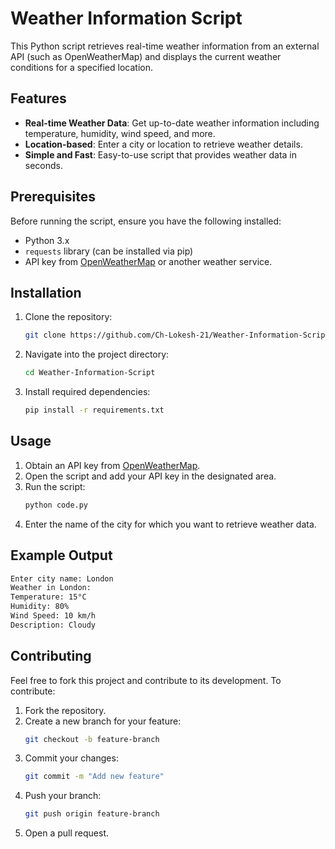 
# Weather Information Script

This Python script retrieves real-time weather information from an external API (such as OpenWeatherMap) and displays the current weather conditions for a specified location.

## Features

- **Real-time Weather Data**: Get up-to-date weather information including temperature, humidity, wind speed, and more.
- **Location-based**: Enter a city or location to retrieve weather details.
- **Simple and Fast**: Easy-to-use script that provides weather data in seconds.
  
## Prerequisites

Before running the script, ensure you have the following installed:

- Python 3.x
- `requests` library (can be installed via pip)
- API key from [OpenWeatherMap](https://openweathermap.org/api) or another weather service.

## Installation

1. Clone the repository:
   ```bash
   git clone https://github.com/Ch-Lokesh-21/Weather-Information-Script.git
   ```
2. Navigate into the project directory:
   ```bash
   cd Weather-Information-Script
   ```
3. Install required dependencies:
   ```bash
   pip install -r requirements.txt
   ```

## Usage

1. Obtain an API key from [OpenWeatherMap](https://openweathermap.org/api).
2. Open the script and add your API key in the designated area.
3. Run the script:
   ```bash
   python code.py
   ```
4. Enter the name of the city for which you want to retrieve weather data.

## Example Output

```bash
Enter city name: London
Weather in London:
Temperature: 15°C
Humidity: 80%
Wind Speed: 10 km/h
Description: Cloudy
```

## Contributing

Feel free to fork this project and contribute to its development. To contribute:

1. Fork the repository.
2. Create a new branch for your feature:
   ```bash
   git checkout -b feature-branch
   ```
3. Commit your changes:
   ```bash
   git commit -m "Add new feature"
   ```
4. Push your branch:
   ```bash
   git push origin feature-branch
   ```
5. Open a pull request.
